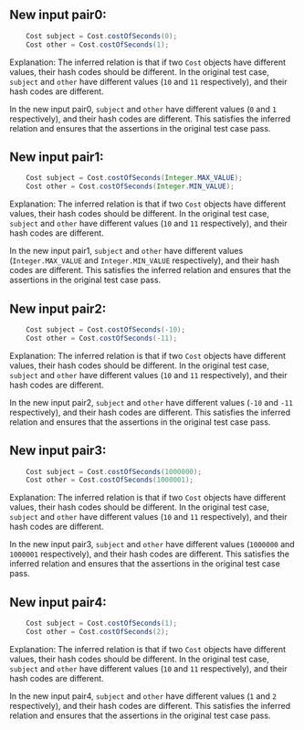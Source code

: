 ## New input pair0:
```java
    Cost subject = Cost.costOfSeconds(0);
    Cost other = Cost.costOfSeconds(1);
```

Explanation: 
The inferred relation is that if two `Cost` objects have different values, their hash codes should be different. In the original test case, `subject` and `other` have different values (`10` and `11` respectively), and their hash codes are different. 

In the new input pair0, `subject` and `other` have different values (`0` and `1` respectively), and their hash codes are different. This satisfies the inferred relation and ensures that the assertions in the original test case pass.

## New input pair1:
```java
    Cost subject = Cost.costOfSeconds(Integer.MAX_VALUE);
    Cost other = Cost.costOfSeconds(Integer.MIN_VALUE);
```

Explanation: 
The inferred relation is that if two `Cost` objects have different values, their hash codes should be different. In the original test case, `subject` and `other` have different values (`10` and `11` respectively), and their hash codes are different. 

In the new input pair1, `subject` and `other` have different values (`Integer.MAX_VALUE` and `Integer.MIN_VALUE` respectively), and their hash codes are different. This satisfies the inferred relation and ensures that the assertions in the original test case pass.

## New input pair2:
```java
    Cost subject = Cost.costOfSeconds(-10);
    Cost other = Cost.costOfSeconds(-11);
```

Explanation: 
The inferred relation is that if two `Cost` objects have different values, their hash codes should be different. In the original test case, `subject` and `other` have different values (`10` and `11` respectively), and their hash codes are different. 

In the new input pair2, `subject` and `other` have different values (`-10` and `-11` respectively), and their hash codes are different. This satisfies the inferred relation and ensures that the assertions in the original test case pass.

## New input pair3:
```java
    Cost subject = Cost.costOfSeconds(1000000);
    Cost other = Cost.costOfSeconds(1000001);
```

Explanation: 
The inferred relation is that if two `Cost` objects have different values, their hash codes should be different. In the original test case, `subject` and `other` have different values (`10` and `11` respectively), and their hash codes are different. 

In the new input pair3, `subject` and `other` have different values (`1000000` and `1000001` respectively), and their hash codes are different. This satisfies the inferred relation and ensures that the assertions in the original test case pass.

## New input pair4:
```java
    Cost subject = Cost.costOfSeconds(1);
    Cost other = Cost.costOfSeconds(2);
```

Explanation: 
The inferred relation is that if two `Cost` objects have different values, their hash codes should be different. In the original test case, `subject` and `other` have different values (`10` and `11` respectively), and their hash codes are different. 

In the new input pair4, `subject` and `other` have different values (`1` and `2` respectively), and their hash codes are different. This satisfies the inferred relation and ensures that the assertions in the original test case pass.